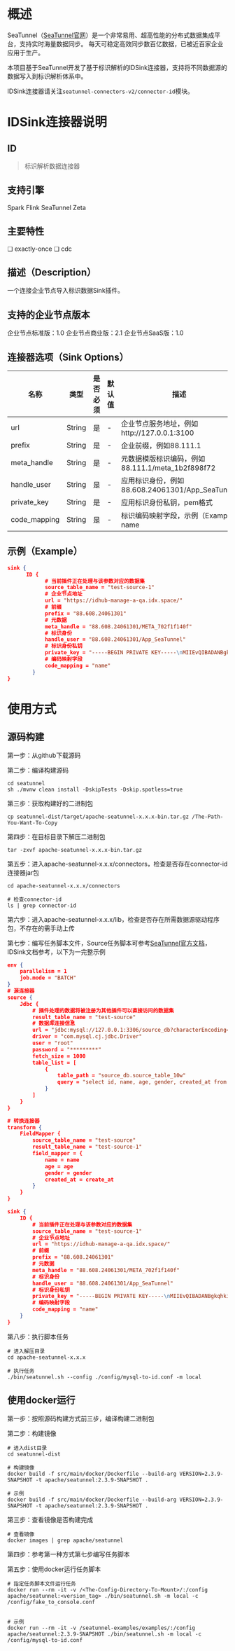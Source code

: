 # 概述
SeaTunnel（[SeaTunnel官网](https://seatunnel.apache.org/zh-CN/)）是一个非常易用、超高性能的分布式数据集成平台，支持实时海量数据同步。 每天可稳定高效同步数百亿数据，已被近百家企业应用于生产。

本项目基于SeaTunnel开发了基于标识解析的IDSink连接器，支持将不同数据源的数据写入到标识解析体系中。

IDSink连接器请关注`seatunnel-connectors-v2/connector-id`模块。

# IDSink连接器说明
## ID
>标识解析数据连接器
## 支持引擎
Spark
Flink
SeaTunnel Zeta
## 主要特性
❏ exactly-once
❏ cdc
## 描述（Description）
一个连接企业节点导入标识数据Sink插件。

## 支持的企业节点版本
企业节点标准版：1.0
企业节点商业版：2.1
企业节点SaaS版：1.0

## 连接器选项（Sink Options）
|             名称              |   类型   | 是否必须 |  默认值  |                             描述                       |
|-----------------------------|--------|------|-------|------------------------------------------------------|
| url                         | String | 是    | -     | 企业节点服务地址，例如http://127.0.0.1:3100                                  |
| prefix                     | String    | 是    | -     | 企业前缀，例如88.111.1                                      |
| meta_handle                 | String | 是    | -     | 元数据模版标识编码，例如88.111.1/meta_1b2f898f72                                  |
| handle_user                 | String | 是    | -     | 应用标识身份，例如88.608.24061301/App_SeaTunnel                                  |
| private_key                 | String | 是    | -     | 应用标识身份私钥，pem格式                                      |
| code_mapping                 | String | 是    | -     | 标识编码映射字段，示例（Example）name                                    |



## 示例（Example）
```json
sink {
      ID {
            # 当前插件正在处理与该参数对应的数据集
            source_table_name = "test-source-1"
            # 企业节点地址
            url = "https://idhub-manage-a-qa.idx.space/"
            # 前缀
            prefix = "88.608.24061301"
            # 元数据
            meta_handle = "88.608.24061301/META_702f1f140f"
            # 标识身份
            handle_user = "88.608.24061301/App_SeaTunnel"
            # 标识身份私钥
            private_key = "-----BEGIN PRIVATE KEY-----\nMIIEvQIBADANBgkqhkiG9w0BAQEFAASCBKcwggSjAgEAAoIBAQCun4o40UhrqU1uWOrvFQdqyUmQ\nSCFaVqLDBcPtrLL3h0eaXRpyZVhy1PZ99Raz7b8LwrLi5BATYV/RkqjcQVwsuJaZ7/5A7oc/523E\nHmqeU97zpcE7mJ65WRmiUFTIM3Kl3et90Bz9gA7XcF1Hpx15NCaeNRRSrulkcGxYTL0RQaTk5hdo\njxWXgWA7Hu9K9x6B/cxwg2OCUB8ZIRLHrxS4uif4OQTmApvqrn4a44DnJSLv6gzzG3PCPFrsg5gT\n5KwIKXj/rVNUW6DU7/6fOzzy19L/xP2Am8TaxCu/5ORFDJJWmHTCRRDjg1iX7R71KRAUrvEFm3GR\nhFOSOHtsDBhHAgMBAAECggEARFjXbeOkF9d9IgqVcZxmecptC5bfzw8Hx5NTG4yzw6RkRyvXtRyr\noM5v597s0uHkG8NJ5vpivGMpcMqZYxQF8s8QyxGfD2UM9NstIEzTaELlibG/zwauYVdZbClK9c0F\nO5x/lo/FOQdNR8+IAwqKw6zAzL1zxeUGHrTOA0WN3tmNtF/j66lgI4Ia7Z+k6lKpuDnP1dk/jOuy\nOvQHIDaiVudzusSOkCrpAgrvS2KOOan5V4uLW/s5nWdQffV6T25dg7PLw1n9boeqeAlqsDTa4hRb\nR3kGdss2azuvdqNdKTXHHusl01ZyNDRCOWtqZOUicVqXclJuB7rmmfZRJ4IkAQKBgQD62eYcY2CE\nv/MU/OyyZAwskjw3b/kPmeUfMOHNIU7cCtI5JeVj/sHw0ApCZg4P24eu0McTi8pZsyu0YkGlMg2h\nOlrxNLG9Tk8VDb8kJteEBvRUSv5uKw+2LB8ovgNon6cRawqLD3vxN8X4Xc0d41DQ00c8fLG5LB8Z\nboeL5FKiAQKBgQCyNRmgYqH8409a3VLRToP9X/eiPTf3xQ5SoDzvmVMDHuIMXEyHhEPcOgeSa6GP\nEDlQI1v92XarxbOv0aAwNf7flt+DD5QdRNzmo9o1cVutb1q2vwg6zeunn4DyVlqu/PFU67s3Ft+f\nnAbD8Q3fRiASFKJKXf/sK9xYsy0WUI0qRwKBgDL84Wn5xR+WiIlGk7H65gKVQsod52kFZe3+GJeC\nYq4VQP++tS6rFK6nCr7OUaNlguHErAJMErhC0+pZYnB6iQyxeNS4WjxZU3e7EJP/lSTP6Q/NIoQw\nGoRz2W2FmdnFQccnk8AKSK4SIRpHrq6Zis63cy5XRiSWVEfuEH0dzrIBAoGAZPVAN2SpcKM2abvJ\nF1rr27dqizczZeL1Ykn1O6gZJ0NvvKDtmjiMWU9mysS/GlWOop/llcKFQHsYeRrBLY7pfbHznkRN\nHOfOXbul+3DlBzR2p+FBwE64mpX6b1AMv+X8sqd5wJPszHeQPaFqwnrv4E5gQtFOE3YltvqLKIEp\n+DECgYEA9VEsDl9qxj1FiowUUNy2HpMDL4Qj/WER1NRWbTV71KycAGayAuwxUgFg+Pu3uM/l9fnV\nDq0i30+ruIlqhsdUVJpG7eoSQf+eYB1HzU99ANsOXIsIeR5bWMU9i8oRPB8sUbz32O+x44TfjAAu\nEjHhJ8F+kO2C1DsNCwDe4upEaqk=\n-----END PRIVATE KEY-----"
            # 编码映射字段
            code_mapping = "name"
        }
}
``` 

# 使用方式

## 源码构建
第一步：从github下载源码

第二步：编译构建源码
```shell
cd seatunnel
sh ./mvnw clean install -DskipTests -Dskip.spotless=true
```

第三步：获取构建好的二进制包
```shell
cp seatunnel-dist/target/apache-seatunnel-x.x.x-bin.tar.gz /The-Path-You-Want-To-Copy
```
第四步：在目标目录下解压二进制包
```shell
tar -zxvf apache-seatunnel-x.x.x-bin.tar.gz
```
第五步：进入apache-seatunnel-x.x.x/connectors，检查是否存在connector-id连接器jar包
```shell
cd apache-seatunnel-x.x.x/connectors

# 检查connector-id
ls | grep connector-id
```
第六步：进入apache-seatunnel-x.x.x/lib，检查是否存在所需数据源驱动程序包，不存在的需手动上传

第七步：编写任务脚本文件，Source任务脚本可参考[SeaTunnel官方文档](https://seatunnel.apache.org/zh-CN/docs/2.3.8/connector-v2/source)，IDSink文档参考，以下为一完整示例
```json
env {
    parallelism = 1
    job.mode = "BATCH"
}
# 源连接器
source {
    Jdbc {
        # 插件处理的数据将被注册为其他插件可以直接访问的数据集
        result_table_name = "test-source"
        # 数据库连接信息
        url = "jdbc:mysql://127.0.0.1:3306/source_db?characterEncoding=utf8&zeroDateTimeBehavior=convertToNull&useSSL=false&tinyInt1isBit=false"
        driver = "com.mysql.cj.jdbc.Driver"
        user = "root"
        password = "*********"
        fetch_size = 1000
        table_list = [
            {
                table_path = "source_db.source_table_10w"
                query = "select id, name, age, gender, created_at from source_db.source_table"
            }
        ]
    }
}

# 转换连接器
transform {
    FieldMapper {
        source_table_name = "test-source"
        result_table_name = "test-source-1"
        field_mapper = {
            name = name
            age = age
            gender = gender
            created_at = create_at
        }
    }
}

sink {
    ID {
        # 当前插件正在处理与该参数对应的数据集
        source_table_name = "test-source-1"
        # 企业节点地址
        url = "https://idhub-manage-a-qa.idx.space/"
        # 前缀
        prefix = "88.608.24061301"
        # 元数据
        meta_handle = "88.608.24061301/META_702f1f140f"
        # 标识身份
        handle_user = "88.608.24061301/App_SeaTunnel"
        # 标识身份私钥
        private_key = "-----BEGIN PRIVATE KEY-----\nMIIEvQIBADANBgkqhkiG9w0BAQEFAASCBKcwggSjAgEAAoIBAQCun4o40UhrqU1uWOrvFQdqyUmQ\nSCFaVqLDBcPtrLL3h0eaXRpyZVhy1PZ99Raz7b8LwrLi5BATYV/RkqjcQVwsuJaZ7/5A7oc/523E\nHmqeU97zpcE7mJ65WRmiUFTIM3Kl3et90Bz9gA7XcF1Hpx15NCaeNRRSrulkcGxYTL0RQaTk5hdo\njxWXgWA7Hu9K9x6B/cxwg2OCUB8ZIRLHrxS4uif4OQTmApvqrn4a44DnJSLv6gzzG3PCPFrsg5gT\n5KwIKXj/rVNUW6DU7/6fOzzy19L/xP2Am8TaxCu/5ORFDJJWmHTCRRDjg1iX7R71KRAUrvEFm3GR\nhFOSOHtsDBhHAgMBAAECggEARFjXbeOkF9d9IgqVcZxmecptC5bfzw8Hx5NTG4yzw6RkRyvXtRyr\noM5v597s0uHkG8NJ5vpivGMpcMqZYxQF8s8QyxGfD2UM9NstIEzTaELlibG/zwauYVdZbClK9c0F\nO5x/lo/FOQdNR8+IAwqKw6zAzL1zxeUGHrTOA0WN3tmNtF/j66lgI4Ia7Z+k6lKpuDnP1dk/jOuy\nOvQHIDaiVudzusSOkCrpAgrvS2KOOan5V4uLW/s5nWdQffV6T25dg7PLw1n9boeqeAlqsDTa4hRb\nR3kGdss2azuvdqNdKTXHHusl01ZyNDRCOWtqZOUicVqXclJuB7rmmfZRJ4IkAQKBgQD62eYcY2CE\nv/MU/OyyZAwskjw3b/kPmeUfMOHNIU7cCtI5JeVj/sHw0ApCZg4P24eu0McTi8pZsyu0YkGlMg2h\nOlrxNLG9Tk8VDb8kJteEBvRUSv5uKw+2LB8ovgNon6cRawqLD3vxN8X4Xc0d41DQ00c8fLG5LB8Z\nboeL5FKiAQKBgQCyNRmgYqH8409a3VLRToP9X/eiPTf3xQ5SoDzvmVMDHuIMXEyHhEPcOgeSa6GP\nEDlQI1v92XarxbOv0aAwNf7flt+DD5QdRNzmo9o1cVutb1q2vwg6zeunn4DyVlqu/PFU67s3Ft+f\nnAbD8Q3fRiASFKJKXf/sK9xYsy0WUI0qRwKBgDL84Wn5xR+WiIlGk7H65gKVQsod52kFZe3+GJeC\nYq4VQP++tS6rFK6nCr7OUaNlguHErAJMErhC0+pZYnB6iQyxeNS4WjxZU3e7EJP/lSTP6Q/NIoQw\nGoRz2W2FmdnFQccnk8AKSK4SIRpHrq6Zis63cy5XRiSWVEfuEH0dzrIBAoGAZPVAN2SpcKM2abvJ\nF1rr27dqizczZeL1Ykn1O6gZJ0NvvKDtmjiMWU9mysS/GlWOop/llcKFQHsYeRrBLY7pfbHznkRN\nHOfOXbul+3DlBzR2p+FBwE64mpX6b1AMv+X8sqd5wJPszHeQPaFqwnrv4E5gQtFOE3YltvqLKIEp\n+DECgYEA9VEsDl9qxj1FiowUUNy2HpMDL4Qj/WER1NRWbTV71KycAGayAuwxUgFg+Pu3uM/l9fnV\nDq0i30+ruIlqhsdUVJpG7eoSQf+eYB1HzU99ANsOXIsIeR5bWMU9i8oRPB8sUbz32O+x44TfjAAu\nEjHhJ8F+kO2C1DsNCwDe4upEaqk=\n-----END PRIVATE KEY-----"
        # 编码映射字段
        code_mapping = "name"
    }
}
```
第八步：执行脚本任务
```shell
# 进入解压目录
cd apache-seatunnel-x.x.x

# 执行任务
./bin/seatunnel.sh --config ./config/mysql-to-id.conf -m local
```

## 使用docker运行
第一步：按照源码构建方式前三步，编译构建二进制包

第二步：构建镜像
```shell
# 进入dist目录
cd seatunnel-dist

# 构建镜像
docker build -f src/main/docker/Dockerfile --build-arg VERSION=2.3.9-SNAPSHOT -t apache/seatunnel:2.3.9-SNAPSHOT .

# 示例
docker build -f src/main/docker/Dockerfile --build-arg VERSION=2.3.9-SNAPSHOT -t apache/seatunnel:2.3.9-SNAPSHOT .
```
第三步：查看镜像是否构建完成
```shell
# 查看镜像
docker images | grep apache/seatunnel
```
第四步：参考第一种方式第七步编写任务脚本

第五步：使用docker运行任务脚本
```shell
# 指定任务脚本文件运行任务
docker run --rm -it -v /<The-Config-Directory-To-Mount>/:/config apache/seatunnel:<version_tag> ./bin/seatunnel.sh -m local -c /config/fake_to_console.conf


# 示例
docker run --rm -it -v /seatunnel-examples/examples/:/config apache/seatunnel:2.3.9-SNAPSHOT ./bin/seatunnel.sh -m local -c /config/mysql-to-id.conf

```